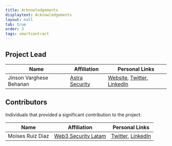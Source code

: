 ```yaml
---
title: Acknowledgements
displaytext: Acknowledgements
layout: null
tab: true
order: 3
tags: smartcontract
---
```


## Project Lead

| Name | Affiliation | Personal Links |
| --- | --- | --- |
| Jinson Varghese Behanan | [Astra Security](https://www.getastra.com) | [Website](https://www.jinsonvarghese.com), [Twitter](https://twitter.com/JinsonCyberSec), [LinkedIn](https://www.linkedin.com/in/JinsonVarghese/) |

## Contributors

Individuals that provided a significant contribution to the project:

| Name | Affiliation | Personal Links |
| --- | --- | --- |
|  Moises Ruiz Diaz|[Web3 Security Latam](https://www.web3securitylatam.com)  | [Twitter](https://twitter.com/bunturx), [LinkedIn](https://www.linkedin.com/in/bunturx) |
